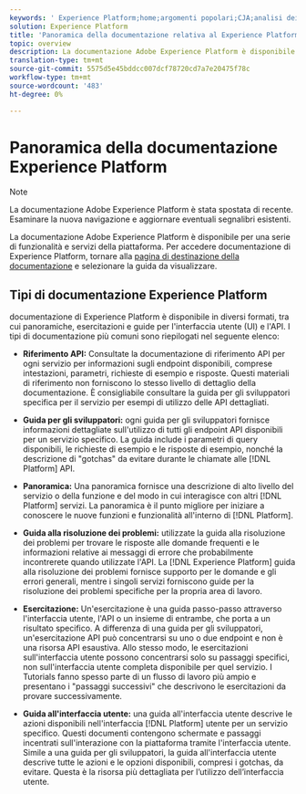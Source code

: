 ```yaml
---
keywords: ' Experience Platform;home;argomenti popolari;CJA;analisi dei percorsi;analisi percorsi cliente;orchestrazione campagna;orchestrazione;percorso cliente;percorso;orchestrazione percorso;funzionalità;flusso di lavoro'
solution: Experience Platform
title: 'Panoramica della documentazione relativa al Experience Platform '
topic: overview
description: La documentazione Adobe Experience Platform è disponibile in diversi formati, tra cui panoramiche, esercitazioni e guide per l'interfaccia utente e l'API. Di seguito viene fornita una breve descrizione dei tipi di documentazione più comuni disponibili per  servizi di Experience Platform.
translation-type: tm+mt
source-git-commit: 5575d5e45bddcc007dcf78720cd7a7e20475f78c
workflow-type: tm+mt
source-wordcount: '483'
ht-degree: 0%

---
```



# Panoramica della documentazione  Experience Platform

>[!NOTE]
>
>La documentazione Adobe Experience Platform è stata spostata di recente. Esaminare la nuova navigazione e aggiornare eventuali segnalibri esistenti.

La documentazione Adobe Experience Platform è disponibile per una serie di funzionalità e servizi della piattaforma. Per accedere  documentazione di Experience Platform, tornare alla [pagina di destinazione della documentazione](https://experienceleague.adobe.com/docs/experience-platform.html) e selezionare la guida da visualizzare.

## Tipi di documentazione  Experience Platform

 documentazione di Experience Platform è disponibile in diversi formati, tra cui panoramiche, esercitazioni e guide per l&#39;interfaccia utente (UI) e l&#39;API. I tipi di documentazione più comuni sono riepilogati nel seguente elenco:

* **Riferimento API:** Consultate la documentazione di riferimento API per ogni servizio per informazioni sugli endpoint disponibili, comprese intestazioni, parametri, richieste di esempio e risposte. Questi materiali di riferimento non forniscono lo stesso livello di dettaglio della documentazione. È consigliabile consultare la guida per gli sviluppatori specifica per il servizio per esempi di utilizzo delle API dettagliati.

* **Guida per gli sviluppatori:** ogni guida per gli sviluppatori fornisce informazioni dettagliate sull&#39;utilizzo di tutti gli endpoint API disponibili per un servizio specifico. La guida include i parametri di query disponibili, le richieste di esempio e le risposte di esempio, nonché la descrizione di &quot;gotchas&quot; da evitare durante le chiamate alle [!DNL Platform] API.

* **Panoramica:** Una panoramica fornisce una descrizione di alto livello del servizio o della funzione e del modo in cui interagisce con altri  [!DNL Platform] servizi. La panoramica è il punto migliore per iniziare a conoscere le nuove funzioni e funzionalità all&#39;interno di [!DNL Platform].

* **Guida alla risoluzione dei problemi:** utilizzate la guida alla risoluzione dei problemi per trovare le risposte alle domande frequenti e le informazioni relative ai messaggi di errore che probabilmente incontrerete quando utilizzate l&#39;API. La [!DNL Experience Platform] guida alla risoluzione dei problemi fornisce supporto per le domande e gli errori generali, mentre i singoli servizi forniscono guide per la risoluzione dei problemi specifiche per la propria area di lavoro.

* **Esercitazione:** Un&#39;esercitazione è una guida passo-passo attraverso l&#39;interfaccia utente, l&#39;API o un insieme di entrambe, che porta a un risultato specifico. A differenza di una guida per gli sviluppatori, un&#39;esercitazione API può concentrarsi su uno o due endpoint e non è una risorsa API esaustiva. Allo stesso modo, le esercitazioni sull&#39;interfaccia utente possono concentrarsi solo su passaggi specifici, non sull&#39;interfaccia utente completa disponibile per quel servizio. I Tutorials fanno spesso parte di un flusso di lavoro più ampio e presentano i &quot;passaggi successivi&quot; che descrivono le esercitazioni da provare successivamente.

* **Guida all&#39;interfaccia utente:** una guida all&#39;interfaccia utente descrive le azioni disponibili nell&#39;interfaccia  [!DNL Platform] utente per un servizio specifico. Questi documenti contengono schermate e passaggi incentrati sull&#39;interazione con la piattaforma tramite l&#39;interfaccia utente. Simile a una guida per gli sviluppatori, la guida all&#39;interfaccia utente descrive tutte le azioni e le opzioni disponibili, compresi i gotchas, da evitare. Questa è la risorsa più dettagliata per l’utilizzo dell’interfaccia utente.

